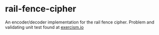 # rail-fence-cipher

An encoder/decoder implementation for the rail fence cipher.
Problem and validating unit test found at [exercism.io](http://exercism.io/exercises/scala/rail-fence-cipher/readme)
